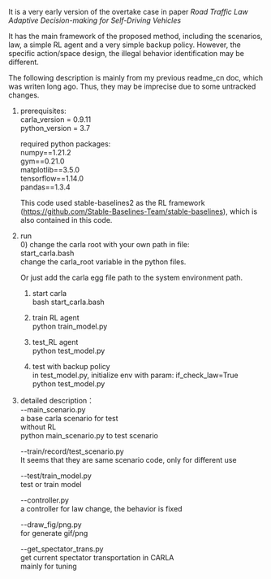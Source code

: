 It is a very early version of the overtake case in paper *Road Traffic Law Adaptive Decision-making for Self-Driving Vehicles*

It has the main framework of the proposed method, including the scenarios, law, a simple RL agent and a very simple backup policy. However, the specific action/space design, the illegal behavior identification may be different. 

The following description is mainly from my previous readme_cn doc, which was writen long ago. Thus, they may be imprecise due to some untracked changes. 

1. prerequisites:  
    carla_version = 0.9.11  
    python_version = 3.7  

    required python packages:  
    numpy==1.21.2  
    gym==0.21.0  
    matplotlib==3.5.0  
    tensorflow==1.14.0  
    pandas==1.3.4  

    This code used stable-baselines2 as the RL framework (https://github.com/Stable-Baselines-Team/stable-baselines), which is also contained in this code.   


2. run  
    0) change the carla root with your own path in file:  
    start_carla.bash  
    change the carla_root variable in the python files.  
  
    Or just add the carla egg file path to the system environment path.   

    1) start carla  
        bash start_carla.bash  

    2) train RL agent  
        python train_model.py  

    3) test_RL agent  
        python test_model.py  

    4) test with backup policy  
        in test_model.py, initialize env with param: if_check_law=True  
        python test_model.py

3. detailed description：  
    --main_scenario.py  
        a base carla scenario for test  
        without RL  
        python main_scenario.py to test scenario  

    --train/record/test_scenario.py  
        It seems that they are same scenario code, only for different use  

    --test/train_model.py  
        test or train model  
  
    --controller.py  
        a controller for law change, the behavior is fixed  

    --draw_fig/png.py  
        for generate gif/png  

    --get_spectator_trans.py  
        get current spectator transportation in CARLA  
        mainly for tuning  
